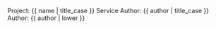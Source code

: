 Project: {{ name | title_case }} Service
Author: {{ author | title_case }}
Author: {{ author | lower }}
